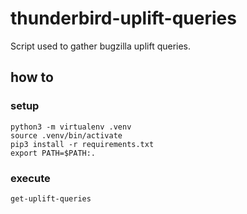 # thunderbird-uplift-queries
Script used to gather bugzilla uplift queries.

## how to

### setup
```
python3 -m virtualenv .venv
source .venv/bin/activate
pip3 install -r requirements.txt
export PATH=$PATH:.
```

### execute
```
get-uplift-queries
```
